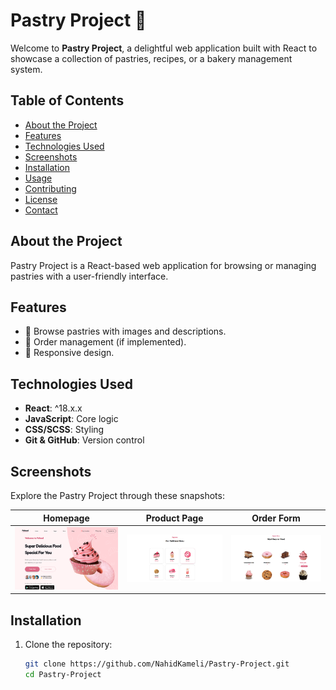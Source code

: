 # Pastry Project 🍰

Welcome to **Pastry Project**, a delightful web application built with React to showcase a collection of pastries, recipes, or a bakery management system.

## Table of Contents
- [About the Project](#about-the-project)
- [Features](#features)
- [Technologies Used](#technologies-used)
- [Screenshots](#screenshots)
- [Installation](#installation)
- [Usage](#usage)
- [Contributing](#contributing)
- [License](#license)
- [Contact](#contact)

## About the Project
Pastry Project is a React-based web application for browsing or managing pastries with a user-friendly interface.

## Features
- 🥐 Browse pastries with images and descriptions.
- 🍰 Order management (if implemented).
- 📱 Responsive design.

## Technologies Used
- **React**: ^18.x.x
- **JavaScript**: Core logic
- **CSS/SCSS**: Styling
- **Git & GitHub**: Version control

## Screenshots
Explore the Pastry Project through these snapshots:

| Homepage | Product Page | Order Form |
|----------|--------------|------------|
| <img src="./screenshots/screenshot1.png" alt="Homepage" width="300"/> | <img src="./screenshots/screenshot2.png" alt="Product Page" width="300"/> | <img src="./screenshots/screenshot3.png" alt="Order Form" width="300"/> |

## Installation
1. Clone the repository:
   ```bash
   git clone https://github.com/NahidKameli/Pastry-Project.git
   cd Pastry-Project
